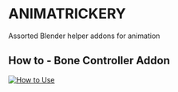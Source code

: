 # ANIMATRICKERY
Assorted Blender helper addons for animation


## How to - Bone Controller Addon
[![How to Use](https://img.youtube.com/vi/_4TsLWs8YOY/0.jpg)](https://youtu.be/_4TsLWs8YOY)
